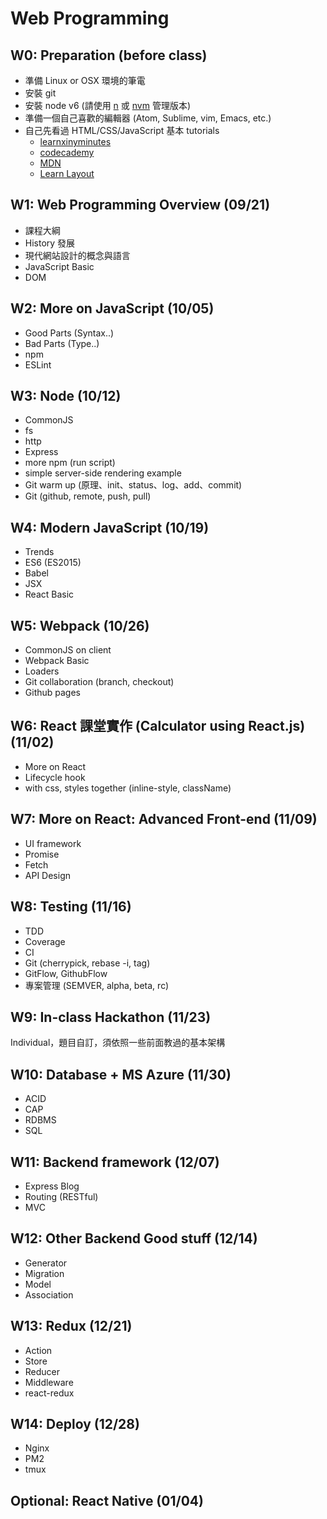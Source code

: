 # Web Programming

## W0: Preparation (before class)
- 準備 Linux or OSX 環境的筆電
- 安裝 git
- 安裝 node v6 (請使用 [n](https://github.com/tj/n) 或 [nvm](https://github.com/creationix/nvm) 管理版本)
- 準備一個自己喜歡的編輯器 (Atom, Sublime, vim, Emacs, etc.)
- 自己先看過 HTML/CSS/JavaScript 基本 tutorials
	- [learnxinyminutes](https://learnxinyminutes.com/)
	- [codecademy](https://www.codecademy.com/)
	- [MDN](https://developer.mozilla.org/zh-TW/)
	- [Learn Layout](http://learnlayout.com/)


## W1: Web Programming Overview (09/21)
- 課程大綱
- History 發展
- 現代網站設計的概念與語言
- JavaScript Basic
- DOM

## W2: More on JavaScript (10/05)
- Good Parts (Syntax..)
- Bad Parts (Type..)
- npm
- ESLint

## W3: Node (10/12)
- CommonJS
- fs
- http
- Express
- more npm (run script)
- simple server-side rendering example
- Git warm up (原理、init、status、log、add、commit)
- Git (github, remote, push, pull)

## W4: Modern JavaScript (10/19)
- Trends
- ES6 (ES2015)
- Babel
- JSX
- React Basic

## W5: Webpack (10/26)
- CommonJS on client
- Webpack Basic
- Loaders
- Git collaboration (branch, checkout)
- Github pages

## W6: React 課堂實作 (Calculator using React.js) (11/02)
- More on React
- Lifecycle hook
- with css, styles together (inline-style, className)

## W7: More on React: Advanced Front-end (11/09)
- UI framework
- Promise
- Fetch
- API Design

## W8: Testing (11/16)
- TDD
- Coverage
- CI
- Git (cherrypick, rebase -i, tag)
- GitFlow, GithubFlow
- 專案管理 (SEMVER, alpha, beta, rc)

## W9: In-class Hackathon (11/23)
Individual，題目自訂，須依照一些前面教過的基本架構

## W10: Database + MS Azure (11/30)
- ACID
- CAP
- RDBMS
- SQL

## W11: Backend framework (12/07)
- Express Blog
- Routing (RESTful)
- MVC

## W12: Other Backend Good stuff (12/14)
- Generator
- Migration
- Model
- Association

## W13: Redux (12/21)
- Action
- Store
- Reducer
- Middleware
- react-redux

## W14: Deploy (12/28)
- Nginx
- PM2
- tmux

## Optional: React Native (01/04)


